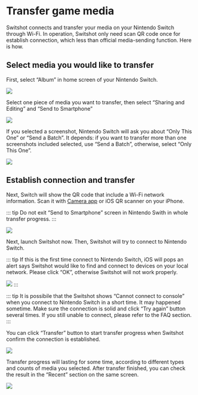 # Transfer game media

Switshot connects and transfer your media on your Nintendo Switch through Wi-Fi. In operation, Switshot only need scan QR code once for establish connection, which less than official media-sending function. Here is how.

## Select media you would like to transfer

First, select “Album” in home screen of your Nintendo Switch.

![](https://i.loli.net/2021/09/16/ogJxvRCPr8b2nOD.jpg)

Select one piece of media you want to transfer, then select “Sharing and Editing” and “Send to Smartphone”

![](https://i.loli.net/2021/09/16/LtpRsoXQnh1eC7z.jpg)

If you selected a screenshot, Nintendo Switch will ask you about “Only This One” or “Send a Batch”. It depends: if you want to transfer more than one screenshots included selected, use “Send a Batch”, otherwise, select “Only This One”.

![](https://i.loli.net/2021/09/16/4aCVrxtTRIZpBM1.png)

## Establish connection and transfer

Next, Switch will show the QR code that include a Wi-Fi network information. Scan it with [Camera app](https://support.apple.com/en-us/HT208843) or iOS QR scanner on your iPhone.

::: tip
Do not exit “Send to Smartphone” screen in Nintendo Swith in whole transfer progress.
:::

![](https://i.loli.net/2021/09/16/lQDj2y1wSVoUkHz.png)

Next, launch Switshot now. Then, Switshot will try to connect to Nintendo Switch.

::: tip
If this is the first time connect to Nintendo Switch, iOS will pops an alert says Switshot would like to find and connect to devices on your local network. Please click “OK”, otherwise Switshot will not work properly.

![](/images/en-us/local-network-alert.png)
:::

::: tip
It is possibile that the Switshot shows “Cannot connect to console” when you connect to Nintendo Switch in a short time. It may happened sometime. Make sure the connection is solid and click “Try again” button several times. If you still unable to connect, please refer to the FAQ section.
:::

You can click “Transfer” button to start transfer progress when Switshot confirm the connection is established.

![](/images/en-us/connected-screen.png)

Transfer progress will lasting for some time, according to different types and counts of media you selected. After transfer finished, you can check the result in the “Recent” section on the same screen.

![](/images/en-us/transfer-ended.png)